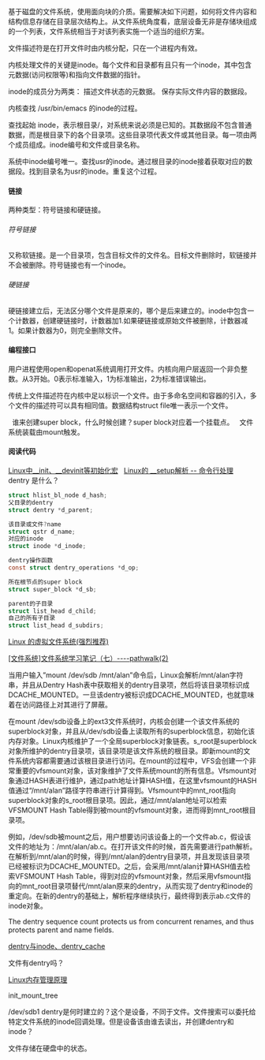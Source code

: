 基于磁盘的文件系统，使用面向块的介质。需要解决如下问题，如何将文件内容和结构信息存储在目录层次结构上。从文件系统角度看，底层设备无非是存储块组成的一个列表，文件系统相当于对该列表实施一个适当的组织方案。


文件描述符是在打开文件时由内核分配，只在一个进程内有效。

内核处理文件的关键是inode。每个文件和目录都有且只有一个inode，其中包含元数据(访问权限等)和指向文件数据的指针。

inode的成员分为两类：
描述文件状态的元数据。
保存实际文件内容的数据段。

内核查找 /usr/bin/emacs 的inode的过程。

查找起始 inode，表示根目录/，对系统来说必须是已知的。其数据段不包含普通数据，而是根目录下的各个目录项。这些目录项代表文件或其他目录。每一项由两个成员组成。inode编号和文件或目录名称。

系统中inode编号唯一。查找usr的inode。通过根目录的inode接着获取对应的数据段。找到目录名为usr的inode。重复这个过程。

#### 链接
两种类型：符号链接和硬链接。

###### 符号链接
又称软链接。是一个目录项，包含目标文件的文件名。目标文件删除时，软链接并不会被删除。符号链接也有一个inode。

###### 硬链接
硬链接建立后，无法区分哪个文件是原来的，哪个是后来建立的。inode中包含一个计数器，创建硬链接时，计数器加1.如果硬链接或原始文件被删除，计数器减1。如果计数器为0，则完全删除文件。

#### 编程接口
用户进程使用open和openat系统调用打开文件。内核向用户层返回一个非负整数。从3开始。0表示标准输入，1为标准输出，2为标准错误输出。

传统上文件描述符在内核中足以标识一个文件。由于多命名空间和容器的引入，多个文件的描述符可以具有相同值。数据结构struct file唯一表示一个文件。

 
谁来创建super block，什么时候创建？super block对应着一个挂载点。
 
文件系统装载由mount触发。

#### 阅读代码
[Linux中__init、__devinit等初始化宏](http://blog.csdn.net/yinwei520/article/details/6646933)
 
[Linux的 __setup解析 -- 命令行处理](http://blog.csdn.net/wh_19910525/article/details/42779943)
 
dentry 是什么？

```c
struct hlist_bl_node d_hash;
父目录的dentry
struct dentry *d_parent; 

该目录或文件?name
struct qstr d_name;
对应的inode
struct inode *d_inode;

dentry操作函数
const struct dentry_operations *d_op;

所在根节点的super block
struct super_block *d_sb;

parent的子目录
struct list_head d_child;
自己的所有子目录
struct list_head d_subdirs;
```
[Linux 的虚拟文件系统(强烈推荐)](http://blog.csdn.net/heikefangxian23/article/details/51579971)

[[文件系统]文件系统学习笔记（七）----pathwalk(2)](https://www.cnblogs.com/zhiliao112/p/4067844.html)


当用户输入”mount /dev/sdb /mnt/alan”命令后，Linux会解析/mnt/alan字符串，并且从Dentry Hash表中获取相关的dentry目录项，然后将该目录项标识成DCACHE_MOUNTED。一旦该dentry被标识成DCACHE_MOUNTED，也就意味着在访问路径上对其进行了屏蔽。
 
在mount /dev/sdb设备上的ext3文件系统时，内核会创建一个该文件系统的superblock对象，并且从/dev/sdb设备上读取所有的superblock信息，初始化该内存对象。Linux内核维护了一个全局superblock对象链表。s_root是superblock对象所维护的dentry目录项，该目录项是该文件系统的根目录。即新mount的文件系统内容都需要通过该根目录进行访问。在mount的过程中，VFS会创建一个非常重要的vfsmount对象，该对象维护了文件系统mount的所有信息。Vfsmount对象通过HASH表进行维护，通过path地址计算HASH值，在这里vfsmount的HASH值通过“/mnt/alan”路径字符串进行计算得到。Vfsmount中的mnt_root指向superblock对象的s_root根目录项。因此，通过/mnt/alan地址可以检索VFSMOUNT Hash Table得到被mount的vfsmount对象，进而得到mnt_root根目录项。
 
例如，/dev/sdb被mount之后，用户想要访问该设备上的一个文件ab.c，假设该文件的地址为：/mnt/alan/ab.c。在打开该文件的时候，首先需要进行path解析。在解析到/mnt/alan的时候，得到/mnt/alan的dentry目录项，并且发现该目录项已经被标识为DCACHE_MOUNTED。之后，会采用/mnt/alan计算HASH值去检索VFSMOUNT Hash Table，得到对应的vfsmount对象，然后采用vfsmount指向的mnt_root目录项替代/mnt/alan原来的dentry，从而实现了dentry和inode的重定向。在新的dentry的基础上，解析程序继续执行，最终得到表示ab.c文件的inode对象。


The dentry sequence count protects us from concurrent renames, and thus protects parent and name fields.
   
[dentry与inode、dentry_cache](http://blog.chinaunix.net/uid-30226-id-2441814.html)

文件有dentry吗？

[Linux内存管理原理](https://www.cnblogs.com/zhaoyl/p/3695517.html)

init_mount_tree

/dev/sdb1 dentry是何时建立的？这个是设备，不同于文件。文件搜索可以委托给特定文件系统的inode回调处理。但是设备该由谁去读出，并创建dentry和inode？

文件存储在硬盘中的状态。
